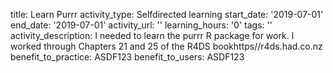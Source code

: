 title: Learn Purrr
activity_type: Selfdirected learning
start_date: '2019-07-01'
end_date: '2019-07-01'
activity_url: ''
learning_hours: '0'
tags: ''
activity_description: I needed to learn the purrr R package for work. I worked through
  Chapters 21 and 25 of the R4DS bookhttps//r4ds.had.co.nz
benefit_to_practice: ASDF123
benefit_to_users: ASDF123

